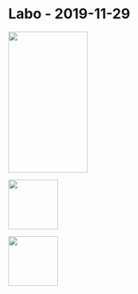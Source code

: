 # Labo - 2019-11-29

<image src="images/image1.png" width="160px" height="284px"></image>

<image src="images/image2.png" width="100px" height="100px"></image>

<image src="images/image3.png" width="100px" height="100px"></image>

